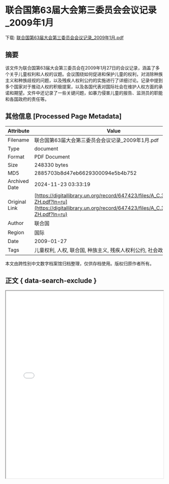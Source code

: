 # 联合国第63届大会第三委员会会议记录_2009年1月

<!-- tcd_download_link -->
下载: [联合国第63届大会第三委员会会议记录_2009年1月.pdf](联合国第63届大会第三委员会会议记录_2009年1月.pdf)
<!-- tcd_download_link_end -->

## 摘要

<!-- tcd_abstract -->
该文件为联合国第63届大会第三委员会在2009年1月27日的会议记录，涵盖了多个关乎儿童权利和人权的议题。会议围绕如何促进和保护儿童的权利，对消除种族主义和种族歧视的问题，以及残疾人权利公约的实施进行了详细讨论。记录中提到多个国家对于推动人权的积极提案，以及各国代表对国际社会在维护人权方面的承诺和期望。文件中还记录了一些关键问题，如暴力侵害儿童的报告、监测员的职能和各国政府的责任等。

<!-- tcd_abstract_end -->

## 其他信息 [Processed Page Metadata]

| Attribute       | Value                                  |
|-----------------|----------------------------------------|
| Filename        | 联合国第63届大会第三委员会会议记录_2009年1月.pdf                             |
| Type            | document                                 |
| Format          | PDF Document                               |
| Size            | 248330 bytes                           |
| MD5             | 2885703b8d47eb6629300094e5b4b752                                  |
| Archived Date   | 2024-11-23 03:33:19                             |
| Original Link   | [https://digitallibrary.un.org/record/647423/files/A_C.3_63_SR.35-ZH.pdf?ln=ru](https://digitallibrary.un.org/record/647423/files/A_C.3_63_SR.35-ZH.pdf?ln=ru)                         |
| Author          | 联合国                               |
| Region          | 国际                               |
| Date            | 2009-01-27                                 |
| Tags            | 儿童权利, 人权, 联合国, 种族主义, 残疾人权利公约, 社会政策, 国际合作                                 |

本文由跨性别中文数字档案馆归档整理，仅供存档使用。版权归原作者所有。


## 正文 { data-search-exclude }

<!-- tcd_main_text -->
<iframe src="../联合国第63届大会第三委员会会议记录_2009年1月.pdf" width="100%" height="600px">
    <p>无法显示PDF，请下载查看。</p>
</iframe>
<!-- tcd_main_text_end -->

